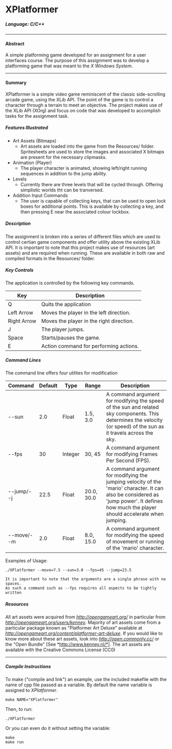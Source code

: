 # XPlatformer #
##### Language: C/C++
***
#### Abstract
A simple platforming game developed for an assignment for a user interfaces course.  The purpose of this assignment was to develop a platforming game that was meant to the *X Windows System*.  

***
#### Summary

XPlatformer is a simple video game reminiscent of the classic side-scrolling arcade game, using the XLib API.  The point of the game is to control a character through a terrain to meet an objective. The project makes use of the XLib API (XOrg) and focus on code that was developed to accomplish tasks for the assignment task.  

##### Features Illustrated

* Art Assets (Bitmaps)
	* Art assets are loaded into the game from the Resources/ folder.  Spritesheets are used to store the images and associated X bitmaps are present for the necessary clipmasks.
* Animation  (Player)
	* The player character is animated, showing left/right running sequences in addition to the jump ability.
* Levels
	* Currently there are three levels that will be cycled through.  Offering simplistic worlds tht can be tranversed.
* Addition Input Commands
	* The user is capable of collecting keys, that can be used to open lock boxes for additional points.  This is available by collecting a key, and then pressing E near the associated colour lockbox.
	 
##### Description
The assignment is broken into a series of different files which are used to control certian game components and offer utility above the existing XLib API. It is important to note that this project makes use of resources (art assets) and are required when running.  These are available in both raw and compiled formats in the Resources/ folder.  

##### Key Controls
The application is controlled by the following key commands.

| **Key**			| **Description**		 							|
| ------------- 	| ------------- 								|
| Q  				| Quits the application  						|
| Left Arrow 		| Moves the player in the left direction.  		|
| Right Arrow 		| Moves the player in the right direction.      |
| J					| The player jumps.         					|
| Space				| Starts/pauses the game.       				|
| E					| Action command for performing actions.       	|	

##### Command Lines 

The command line offers four utilites for modification

| **Command**	| **Default**   | **Type** 		| **Range**		 | **Description**	 |
| ------------- | ------------- |-------------  | ------------- | -------------  |
| --sun 			| 2.0 			| Float			| 1.5, 3.0		| A command argument for modifying the speed of the sun and related sky components.  This determines the velocity (or speed) of the sun as it travels across the sky.|
| --fps 			| 30 			| Integer 		| 30, 45 		| A command argument for modifying Frames Per Second (FPS).|
| --jump/--j 	| 22.5 			| Float 		| 20.0, 30.0 	| A command argument for modifying the jumping velocity of the 'mario' character.  It can also be considered as 'jump power'.  It defines how much the player should accelerate when jumping. |
| --move/--m 	| 2.0 			| Float 		| 8.0, 15.0 	| A command argument for modifying the speed of movement or running of the 'mario' character.|

Examples of Usage:

	./XPlatformer --move=7.5 --sun=3.0 --fps=45 --jump=23.5
	
	It is important to note that the arguments are a single phrase with no spaces.  
	As such a command such as --fps requires all aspects to be tightly written

##### Resources
All art assets were acquired from *http://opengameart.org/* in particular from *http://opengameart.org/users/kenney*.  Majority of art assets come from a particular package known as "Platformer Art Deluxe" available at *http://opengameart.org/content/platformer-art-deluxe*.  If you would like to know more about these art assets, look into *http://open.commonly.cc/* or the "Open Bundle" [See *http://www.kenney.nl/*].  The art assets are available with the Creative Commons License (CC0)

---

##### Compile Instructions

To make ("compile and link") an example, use the included makefile with 
the name of cpp file passed as a variable. By default the name variable is
assigned to *XPlatformer*.

	make NAME="XPlatformer"
	
Then, to run:

	./XPlatformer

Or you can even do it without setting the variable:

	make
	make run




